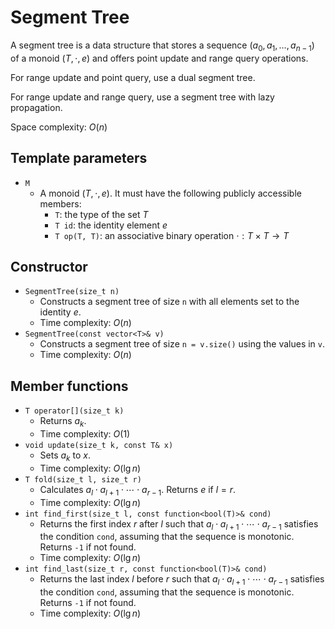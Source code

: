 # Segment Tree

A segment tree is a data structure that stores a sequence $(a_0, a_1, \dots, a_{n-1})$ of a monoid $(T, \cdot, e)$ and offers point update and range query operations.

For range update and point query, use a dual segment tree.

For range update and range query, use a segment tree with lazy propagation.

Space complexity: $O(n)$

## Template parameters

- `M`
    - A monoid $(T, \cdot, e)$. It must have the following publicly accessible members:
        - `T`: the type of the set $T$
        - `T id`: the identity element $e$
        - `T op(T, T)`: an associative binary operation $\cdot: T \times T \rightarrow T$

## Constructor

- `SegmentTree(size_t n)`
    - Constructs a segment tree of size `n` with all elements set to the identity $e$.
    - Time complexity: $O(n)$
- `SegmentTree(const vector<T>& v)`
    - Constructs a segment tree of size `n = v.size()` using the values in `v`.
    - Time complexity: $O(n)$

## Member functions

- `T operator[](size_t k)`
    - Returns $a_k$.
    - Time complexity: $O(1)$
- `void update(size_t k, const T& x)`
    - Sets $a_k$ to $x$.
    - Time complexity: $O(\lg n)$
- `T fold(size_t l, size_t r)`
    - Calculates $a_l \cdot a_{l+1} \cdot \cdots \cdot a_{r-1}$. Returns $e$ if $l = r$.
    - Time complexity: $O(\lg n)$
- `int find_first(size_t l, const function<bool(T)>& cond)`
    - Returns the first index $r$ after $l$ such that $a_l \cdot a_{l+1} \cdot \cdots \cdot a_{r-1}$ satisfies the condition `cond`, assuming that the sequence is monotonic. Returns `-1` if not found.
    - Time complexity: $O(\lg n)$
- `int find_last(size_t r, const function<bool(T)>& cond)`
    - Returns the last index $l$ before $r$ such that $a_l \cdot a_{l+1} \cdot \cdots \cdot a_{r-1}$ satisfies the condition `cond`, assuming that the sequence is monotonic. Returns `-1` if not found.
    - Time complexity: $O(\lg n)$